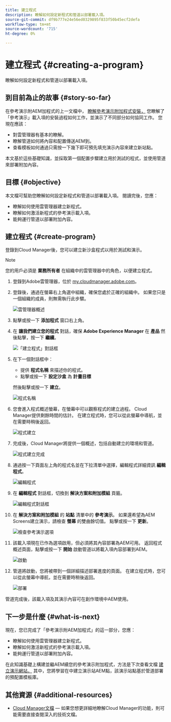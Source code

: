 ```yaml
---
title: 建立程式
description: 瞭解如何設定新程式和管道以部署載入項。
source-git-commit: df9b777e24e56ed0329895f833f50b45ecf2defa
workflow-type: tm+mt
source-wordcount: '715'
ht-degree: 0%

---
```



# 建立程式 {#creating-a-program}

瞭解如何設定新程式和管道以部署載入項。

## 到目前為止的故事 {#story-so-far}

在參考演示附AEM加程式的上一文檔中， [瞭解參考演示附加程式安裝，](installation.md) 您瞭解了「參考演示」載入項的安裝過程如何工作，並演示了不同部分如何協同工作。 您現在應該：

* 對雲管理器有基本的瞭解。
* 瞭解管道如何將內容和配置傳送AEM到。
* 查看模板如何通過只需按一下幾下即可預先填充演示內容來建立新站點。

本文基於這些基礎知識，並採取第一個配置步驟建立用於測試的程式，並使用管道來部署附加內容。

## 目標 {#objective}

本文檔可幫助您瞭解如何設定新程式和管道以部署載入項。 閱讀完後，您應：

* 瞭解如何使用雲管理器建立新程式。
* 瞭解如何激活新程式的參考演示載入項。
* 能夠運行管道以部署附加內容。

## 建立程式 {#create-program}

登錄到Cloud Manager後，您可以建立新沙盒程式以用於測試和演示。

>[!NOTE]
>
>您的用戶必須是 **業務所有者** 在組織中的雲管理器中的角色，以便建立程式。

1. 登錄到Adobe雲管理器，位於 [my.cloudmanager.adobe.com](https://my.cloudmanager.adobe.com/)。

1. 登錄後，通過在螢幕右上角選中組織，確保您處於正確的組織中。 如果您只是一個組織的成員，則無需執行此步驟。

   ![雲管理器概述](assets/cloud-manager.png)

1. 點擊或按一下 **添加程式** 窗口右上角。

1. 在 **讓我們建立您的程式** 對話，確保 **Adobe Experience Manager** 在 **產品** 然後點擊，按一下 **繼續**。

   ![「建立程式」對話框](assets/create-program.png)

1. 在下一個對話框中：

   * 提供 **程式名稱** 來描述你的程式。
   * 點擊或按一下 **設定沙盒** 為 **計畫目標**

   然後點擊或按一下 **建立**。

   ![程式名稱](assets/program-name.png)

1. 您會進入程式概述螢幕，在螢幕中可以觀察程式的建立過程。 Cloud Manager提供剩餘時間的估計。 在建立程式時，您可以從此螢幕中導航，並在需要時稍後返回。

   ![程式建立](assets/program-creation.png)

1. 完成後，Cloud Manager將提供一個概述，包括自動建立的環境和管道。

   ![程式建立完成](assets/creation-complete.png)

1. 通過按一下頁面左上角的程式名並在下拉清單中選擇，編輯程式詳細資訊 **編輯程式**。

   ![編輯程式](assets/edit-program.png)

1. 在 **編輯程式** 對話框，切換到 **解決方案和附加模組** 頁籤。

   ![編輯程式對話框](assets/edit-program-dialog.png)

1. 在 **解決方案和附加模組** 的 **站點** 清單中的 **參考演示**。 如果還希望為AEM Screens建立演示，請檢查 **螢幕** 的雙曲餘切值。 點擊或按一下 **更新**。

   ![檢查參考演示選項](assets/edit-program-add-on.png)

1. 該載入項現在已作為選項啟用，但必須將其內容部署為AEM可用。 返回程式概述頁面，點擊或按一下 **開始** 啟動管道以將載入項內容部署到AEM。

   ![啟動](assets/deploy.png)

1. 管道將啟動，您將被帶到一個詳細描述部署進度的頁面。 在建立程式時，您可以從此螢幕中導航，並在需要時稍後返回。

   ![部署](assets/deployment.png)

管道完成後，該載入項及其演示內容可在創作環境中AEM使用。

## 下一步是什麼 {#what-is-next}

現在，您已完成了「參考演示附AEM加程式」的這一部分，您應：

* 瞭解如何使用雲管理器建立新程式。
* 瞭解如何激活新程式的參考演示載入項。
* 能夠運行管道以部署附加內容。

在此知識基礎上構建並繼AEM續您的參考演示附加程式，方法是下次查看文檔 [建立演示網站，](create-site.md) 其中，您將學習在中建立演示站AEM點，該演示站點基於管道部署的預配置模板庫。

## 其他資源 {#additional-resources}

* [Cloud Manager文檔](https://experienceleague.adobe.com/docs/experience-manager-cloud-service/onboarding/onboarding-concepts/cloud-manager-introduction.html)  — 如果您想更詳細地瞭解Cloud Manager的功能，則可能需要直接查閱深入的技術文檔。
